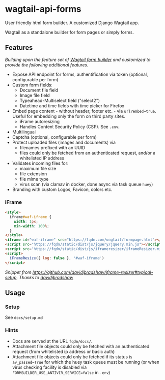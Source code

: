 # wagtail-api-forms

User friendly html form builder. A customized Django Wagtail app.

Wagtail as a standalone builder for form pages or simply forms.

## Features

*Building upon the feature set of [Wagtail form builder](https://docs.wagtail.org/en/latest/reference/contrib/forms/) and customized to provide the following additional features.*

* Expose API endpoint for forms, authentification via token (optional, configurable per form)
* Custom form fields:
  * Document file field
  * Image file field
  * Typeahead-Multiselect field ("select2")
  * Datetime and time fields with time picker for Firefox
* Embed page content - without header, footer etc. - via `url?embed=true`. Useful for embedding only the form on third party sites.
  * iFrame autoresizing
  * Handles Content Security Policy (CSP). See `.env`.
* Multilingual
* Captcha (optional, configurable per form)
* Protect uploaded files (images and documents) via
  * filenames prefixed with an UUID
  * files could only be fetched from an authenticated request, and/or a whitelisted IP address
* Validates incoming files for:
  * maximum file size
  * file extension
  * file mime type
  * virus scan (via clamav in docker, done async via task queue `huey`)
* Branding with custom Logos, Favicon, colors etc.

### iFrame

```html
<style>
  iframe#waf-iframe {
    width: 1px;
    min-width: 100%;
  }
</style>
<iframe id="waf-iframe" src="https://fqdn.com/wagtail/formpage.html"></iframe>
<script src="https://fqdn/static/dist/js/jquery/jquery.min.js"></script>
<script src="https://fqdn/static/dist/js/iframeresizer/iframeResizer.min.js"></script> 
<script>
  iFrameResize({ log: false }, '#waf-iframe')
</script>
```

*Snippet from https://github.com/davidjbradshaw/iframe-resizer#typical-setup. Thanks to [davidjbradshaw](https://github.com/davidjbradshaw/iframe-resizer)*

## Usage

### Setup

See `docs/setup.md`

### Hints

* Docs are served at the URL `fqdn/docs/`.
* Attachment file objects could only be fetched with an authenticated request (from whitelisted ip address or basic auth)
* Attachment file objects could only be fetched if its status is ``av_passed=True`` for which the huey task queue must be running (or when virus checking facility is disabled via `FORMBUILDER_USE_ANTIVIR_SERVICE=false` in `.env`)
